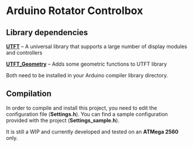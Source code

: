 # Arduino Rotator Controlbox

## Library dependencies

[**UTFT**](http://www.rinkydinkelectronics.com/library.php?id=51) – A universal library that supports a large number of display modules and controllers

[**UTFT_Geometry**](http://www.rinkydinkelectronics.com/library.php?id=59) – Adds some geometric functions to UTFT library

Both need to be installed in your Arduino compiler library directory.

## Compilation

In order to compile and install this project, you need to edit the configuration file (**Settings.h**). You can find a sample configuration provided with the project (**Settings_sample.h**).

It is still a WIP and currently developed and tested on an **ATMega 2560** only.
